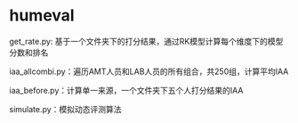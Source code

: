 # humeval

get_rate.py: 基于一个文件夹下的打分结果，通过RK模型计算每个维度下的模型分数和排名

iaa_allcombi.py：遍历AMT人员和LAB人员的所有组合，共250组，计算平均IAA

iaa_before.py：计算单一来源，一个文件夹下五个人打分结果的IAA

simulate.py：模拟动态评测算法

